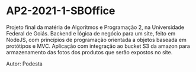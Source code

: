 # AP2-2021-1-SBOffice
Projeto final da matéria de Algoritmos e Programação 2, na Universidade Federal de Goiás.
Backend e lógica de negócio para um site, feito em NodeJS, com princípios de programação orientada a objetos baseada em protótipos e MVC.
Aplicação com integração ao bucket S3 da amazon para armazenamento das fotos dos produtos que serão expostos no site.

Autor: Podesta
